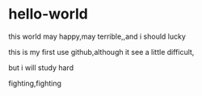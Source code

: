 # hello-world
this world may happy,may terrible,,and i should lucky

this is my first use github,although it see  a little difficult,

but i will study hard

fighting,fighting

  

